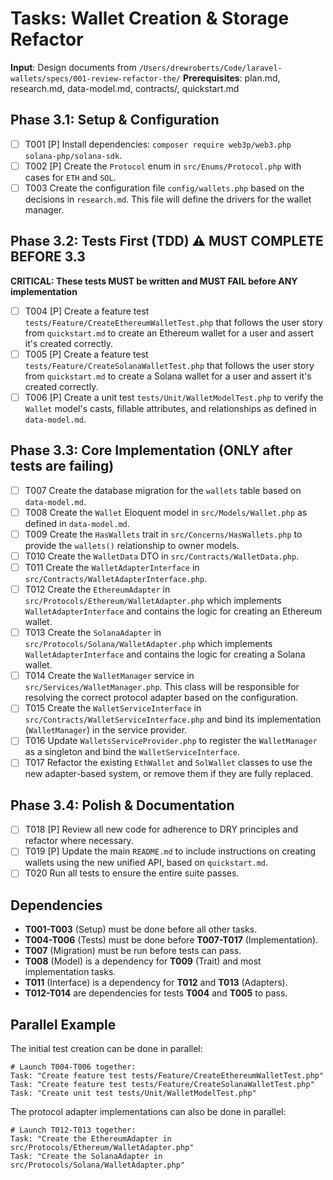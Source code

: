 # Tasks: Wallet Creation & Storage Refactor

**Input**: Design documents from `/Users/drewroberts/Code/laravel-wallets/specs/001-review-refactor-the/`
**Prerequisites**: plan.md, research.md, data-model.md, contracts/, quickstart.md

## Phase 3.1: Setup & Configuration
- [ ] T001 [P] Install dependencies: `composer require web3p/web3.php solana-php/solana-sdk`.
- [ ] T002 [P] Create the `Protocol` enum in `src/Enums/Protocol.php` with cases for `ETH` and `SOL`.
- [ ] T003 Create the configuration file `config/wallets.php` based on the decisions in `research.md`. This file will define the drivers for the wallet manager.

## Phase 3.2: Tests First (TDD) ⚠️ MUST COMPLETE BEFORE 3.3
**CRITICAL: These tests MUST be written and MUST FAIL before ANY implementation**
- [ ] T004 [P] Create a feature test `tests/Feature/CreateEthereumWalletTest.php` that follows the user story from `quickstart.md` to create an Ethereum wallet for a user and assert it's created correctly.
- [ ] T005 [P] Create a feature test `tests/Feature/CreateSolanaWalletTest.php` that follows the user story from `quickstart.md` to create a Solana wallet for a user and assert it's created correctly.
- [ ] T006 [P] Create a unit test `tests/Unit/WalletModelTest.php` to verify the `Wallet` model's casts, fillable attributes, and relationships as defined in `data-model.md`.

## Phase 3.3: Core Implementation (ONLY after tests are failing)
- [ ] T007 Create the database migration for the `wallets` table based on `data-model.md`.
- [ ] T008 Create the `Wallet` Eloquent model in `src/Models/Wallet.php` as defined in `data-model.md`.
- [ ] T009 Create the `HasWallets` trait in `src/Concerns/HasWallets.php` to provide the `wallets()` relationship to owner models.
- [ ] T010 Create the `WalletData` DTO in `src/Contracts/WalletData.php`.
- [ ] T011 Create the `WalletAdapterInterface` in `src/Contracts/WalletAdapterInterface.php`.
- [ ] T012 Create the `EthereumAdapter` in `src/Protocols/Ethereum/WalletAdapter.php` which implements `WalletAdapterInterface` and contains the logic for creating an Ethereum wallet.
- [ ] T013 Create the `SolanaAdapter` in `src/Protocols/Solana/WalletAdapter.php` which implements `WalletAdapterInterface` and contains the logic for creating a Solana wallet.
- [ ] T014 Create the `WalletManager` service in `src/Services/WalletManager.php`. This class will be responsible for resolving the correct protocol adapter based on the configuration.
- [ ] T015 Create the `WalletServiceInterface` in `src/Contracts/WalletServiceInterface.php` and bind its implementation (`WalletManager`) in the service provider.
- [ ] T016 Update `WalletsServiceProvider.php` to register the `WalletManager` as a singleton and bind the `WalletServiceInterface`.
- [ ] T017 Refactor the existing `EthWallet` and `SolWallet` classes to use the new adapter-based system, or remove them if they are fully replaced.

## Phase 3.4: Polish & Documentation
- [ ] T018 [P] Review all new code for adherence to DRY principles and refactor where necessary.
- [ ] T019 [P] Update the main `README.md` to include instructions on creating wallets using the new unified API, based on `quickstart.md`.
- [ ] T020 Run all tests to ensure the entire suite passes.

## Dependencies
- **T001-T003** (Setup) must be done before all other tasks.
- **T004-T006** (Tests) must be done before **T007-T017** (Implementation).
- **T007** (Migration) must be run before tests can pass.
- **T008** (Model) is a dependency for **T009** (Trait) and most implementation tasks.
- **T011** (Interface) is a dependency for **T012** and **T013** (Adapters).
- **T012-T014** are dependencies for tests **T004** and **T005** to pass.

## Parallel Example
The initial test creation can be done in parallel:
```
# Launch T004-T006 together:
Task: "Create feature test tests/Feature/CreateEthereumWalletTest.php"
Task: "Create feature test tests/Feature/CreateSolanaWalletTest.php"
Task: "Create unit test tests/Unit/WalletModelTest.php"
```
The protocol adapter implementations can also be done in parallel:
```
# Launch T012-T013 together:
Task: "Create the EthereumAdapter in src/Protocols/Ethereum/WalletAdapter.php"
Task: "Create the SolanaAdapter in src/Protocols/Solana/WalletAdapter.php"
```
